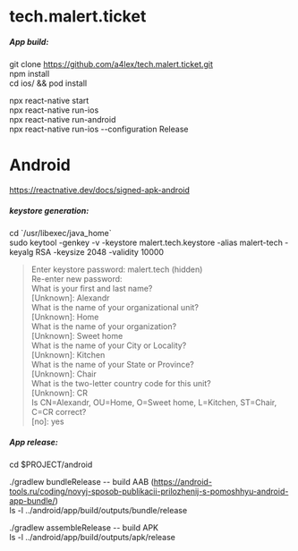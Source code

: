 # tech.malert.ticket

##### App build:  

git clone https://github.com/a4lex/tech.malert.ticket.git  
npm install  
cd ios/ && pod install  

npx react-native start  
npx react-native run-ios  
npx react-native run-android  
npx react-native run-ios --configuration Release  

# Android

https://reactnative.dev/docs/signed-apk-android

##### keystore generation:  

cd \`/usr/libexec/java\_home\`  
sudo keytool -genkey -v -keystore malert.tech.keystore -alias malert-tech -keyalg RSA -keysize 2048 -validity 10000
> Enter keystore password: malert.tech (hidden)  
> Re-enter new password:  
> What is your first and last name?  
>   [Unknown]:  Alexandr  
> What is the name of your organizational unit?  
>   [Unknown]:  Home  
> What is the name of your organization?  
>   [Unknown]:  Sweet home  
> What is the name of your City or Locality?  
>   [Unknown]:  Kitchen  
> What is the name of your State or Province?  
>   [Unknown]:  Chair  
> What is the two-letter country code for this unit?  
>   [Unknown]:  CR  
> Is CN=Alexandr, OU=Home, O=Sweet home, L=Kitchen, ST=Chair, C=CR correct?  
>   [no]:  yes  

##### App release:   

cd $PROJECT/android

./gradlew bundleRelease -- build AAB (https://android-tools.ru/coding/novyj-sposob-publikacii-prilozhenij-s-pomoshhyu-android-app-bundle/)  
ls -l ../android/app/build/outputs/bundle/release  
  
./gradlew assembleRelease -- build APK  
ls -l ../android/app/build/outputs/apk/release  
